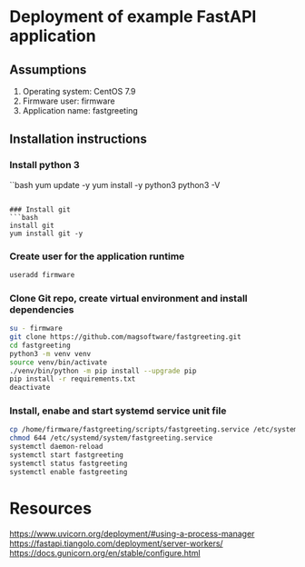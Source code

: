# Deployment of example FastAPI application

## Assumptions
1. Operating system: CentOS 7.9
1. Firmware user: firmware
1. Application name: fastgreeting

## Installation instructions

### Install python 3
``bash
yum update -y
yum install -y python3
python3 -V
```

### Install git
```bash
install git
yum install git -y
```

### Create user for the application runtime
```bash
useradd firmware
```

### Clone Git repo, create virtual environment and install dependencies
```bash
su - firmware
git clone https://github.com/magsoftware/fastgreeting.git
cd fastgreeting
python3 -m venv venv
source venv/bin/activate
./venv/bin/python -m pip install --upgrade pip
pip install -r requirements.txt
deactivate
```

### Install, enabe and start systemd service unit file
```bash
cp /home/firmware/fastgreeting/scripts/fastgreeting.service /etc/systemd/system/
chmod 644 /etc/systemd/system/fastgreeting.service
systemctl daemon-reload
systemctl start fastgreeting
systemctl status fastgreeting
systemctl enable fastgreeting
```

# Resources
https://www.uvicorn.org/deployment/#using-a-process-manager
https://fastapi.tiangolo.com/deployment/server-workers/
https://docs.gunicorn.org/en/stable/configure.html

